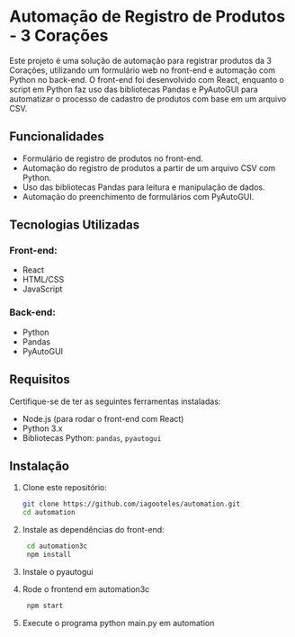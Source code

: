 # Automação de Registro de Produtos - 3 Corações

Este projeto é uma solução de automação para registrar produtos da 3 Corações, utilizando um formulário web no front-end e automação com Python no back-end. O front-end foi desenvolvido com React, enquanto o script em Python faz uso das bibliotecas Pandas e PyAutoGUI para automatizar o processo de cadastro de produtos com base em um arquivo CSV.

## Funcionalidades

- Formulário de registro de produtos no front-end.
- Automação do registro de produtos a partir de um arquivo CSV com Python.
- Uso das bibliotecas Pandas para leitura e manipulação de dados.
- Automação do preenchimento de formulários com PyAutoGUI.

## Tecnologias Utilizadas

### Front-end:
- React
- HTML/CSS
- JavaScript

### Back-end:
- Python
- Pandas
- PyAutoGUI

## Requisitos

Certifique-se de ter as seguintes ferramentas instaladas:

- Node.js (para rodar o front-end com React)
- Python 3.x
- Bibliotecas Python: `pandas`, `pyautogui`

## Instalação

1. Clone este repositório:
   ```bash
   git clone https://github.com/iagooteles/automation.git
   cd automation

2. Instale as dependências do front-end:
   ```bash
    cd automation3c
    npm install

3. Instale o pyautogui

4. Rode o frontend em automation3c
   ```bash
    npm start


5. Execute o programa python main.py em automation



